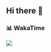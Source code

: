 ## Hi there 👋

### 📊 WakaTime

<picture>
  <source
    srcset="https://github-readme-stats.vercel.app/api/wakatime?username=brooke007&layout=compact&text_color=f0f6fc&bg_color=00000000&hide_border=true&hide_title=true"
    media="(prefers-color-scheme: dark)"
  />
  <source
    srcset="https://github-readme-stats.vercel.app/api/wakatime?username=brooke007&layout=compact&text_color=1f2328&bg_color=00000000&hide_border=true&hide_title=true"
    media="(prefers-color-scheme: light)"
  />
  <img src="https://github-readme-stats.vercel.app/api/wakatime?username=brooke007&layout=compact&text_color=f0f6fc&bg_color=00000000&hide_border=true&hide_title=true" />
</picture>
